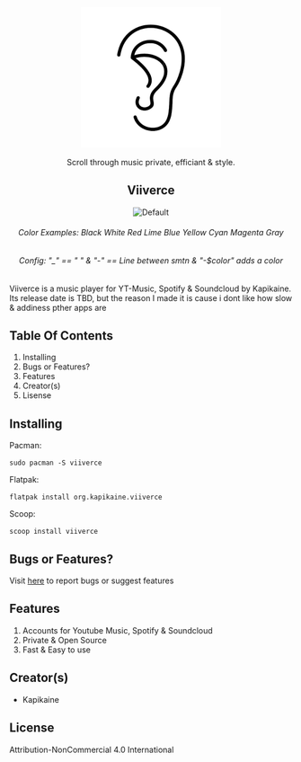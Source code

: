 <div align="center">
    <img src="https://github.com/KapiKane/Viiverce/blob/main/Images/image-removebg-preview.png" alt="Logo" width="250" height="250">

Scroll through music private, efficiant & style.
  
## Viiverce

![Default](https://img.shields.io/badge/Hello,_World!-Second_Line-blue)

###### Color Examples: Black White Red Lime Blue Yellow Cyan Magenta Gray
###### Config: "_" == " " & "-" == Line between smtn & "-$color" adds a color
</div>
Viiverce is a music player for YT-Music, Spotify & Soundcloud by Kapikaine. Its release date is TBD, but the reason I made it is cause i dont like how slow & addiness pther apps are

## Table Of Contents
1. Installing
2. Bugs or Features?
5. Features
6. Creator(s)
7. Lisense

## Installing
Pacman:
```
sudo pacman -S viiverce
```
Flatpak:
```
flatpak install org.kapikaine.viiverce
```
Scoop:
```
scoop install viiverce
```
## Bugs or Features?
Visit [here](www.example.com) to report bugs or suggest features

## Features
1. Accounts for Youtube Music, Spotify & Soundcloud
2. Private & Open Source
3. Fast & Easy to use

## Creator(s)
- Kapikaine

## License
Attribution-NonCommercial 4.0 International 
